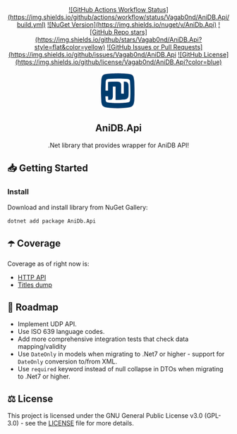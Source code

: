 <div align="center">
    <a href="">![GitHub Actions Workflow Status](https://img.shields.io/github/actions/workflow/status/Vagab0nd/AniDB.Api/build.yml)</a>
    <a href="">![NuGet Version](https://img.shields.io/nuget/v/AniDb.Api)</a>
    <a href="">![GitHub Repo stars](https://img.shields.io/github/stars/Vagab0nd/AniDB.Api?style=flat&color=yellow)</a>
    <a href="">![GitHub Issues or Pull Requests](https://img.shields.io/github/issues/Vagab0nd/AniDB.Api</a>
    <a href="">![GitHub License](https://img.shields.io/github/license/Vagab0nd/AniDB.Api?color=blue)</a>
<!--
![GitHub contributors from allcontributors.org](https://img.shields.io/github/all-contributors/Vagab0nd/AniDB.Api)
![GitHub forks](https://img.shields.io/github/forks/Vagab0nd/AniDB.Api) 
 -->
 </div>

<br />
<div align="center">
  <a href="https://github.com/Vagab0nd/AniDB.Api">
    <img src="Images/logo.png" alt="Logo" width="80" height="80">
  </a>

  <h2 align="center">AniDB.Api</h3>

  <p align="center">
    .Net library that provides wrapper for AniDB API!
  </p>
</div>

## 📥 Getting Started

### Install

Download and install library from NuGet Gallery:
```
dotnet add package AniDb.Api
```

## ☂️ Coverage

Coverage as of right now is:
 - [HTTP API](https://wiki.anidb.net/HTTP_API_Definition)
 - [Titles dump](https://wiki.anidb.net/API#Anime_Titles)

## 📝 Roadmap

- Implement UDP API.
- Use ISO 639 language codes.
- Add more comprehensive integration tests that check data mapping/validity
- Use `DateOnly` in models when migrating to .Net7 or higher - support for `DateOnly` conversion to/from XML.
- Use `required` keyword instead of null collapse in DTOs when migrating to .Net7 or higher.

## ⚖ License

This project is licensed under the GNU General Public License v3.0 (GPL-3.0) - see the [LICENSE](LICENSE) file for more details.
